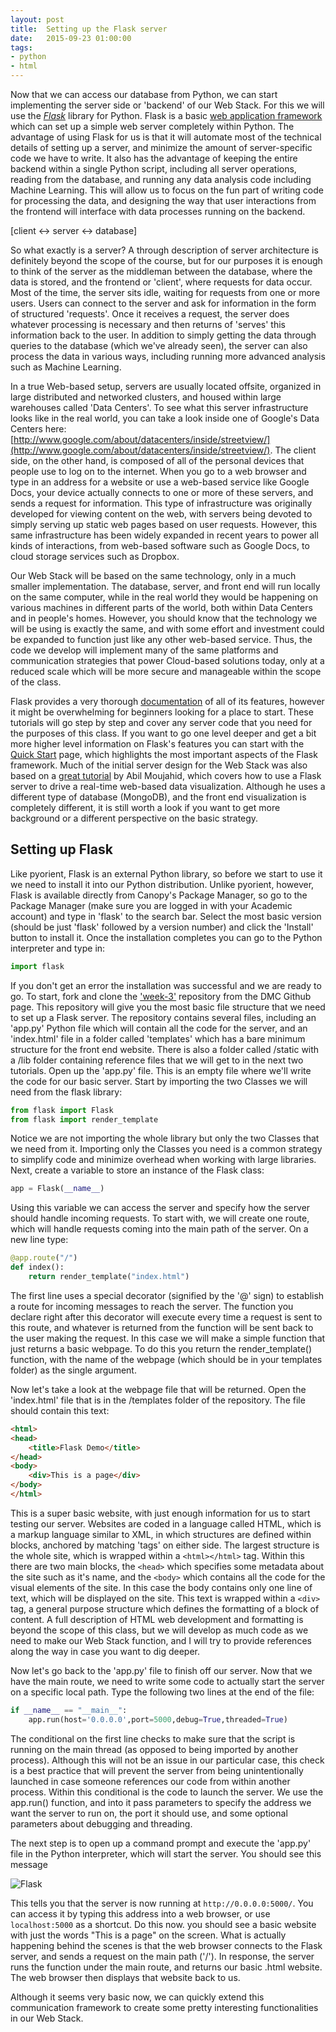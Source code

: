 ```yaml
---
layout: post
title:  Setting up the Flask server
date:   2015-09-23 01:00:00
tags:
- python
- html
---
```


Now that we can access our database from Python, we can start implementing the server side or 'backend' of our Web Stack. For this we will use the [*Flask*](http://flask.pocoo.org/) library for Python. Flask is a basic [web application framework](https://en.wikipedia.org/wiki/Web_application_framework) which can set up a simple web server completely within Python. The advantage of using Flask for us is that it will automate most of the technical details of setting up a server, and minimize the amount of server-specific code we have to write. It also has the advantage of keeping the entire backend within a single Python script, including all server operations, reading from the database, and running any data analysis code including Machine Learning. This will allow us to focus on the fun part of writing code for processing the data, and designing the way that user interactions from the frontend will interface with data processes running on the backend.

[client <-> server <-> database]

So what exactly is a server? A through description of server architecture is definitely beyond the scope of the course, but for our purposes it is enough to think of the server as the middleman between the database, where the data is stored, and the frontend or 'client', where requests for data occur. Most of the time, the server sits idle, waiting for requests from one or more users. Users can connect to the server and ask for information in the form of structured 'requests'. Once it receives a request, the server does whatever processing is necessary and then returns of 'serves' this information back to the user. In addition to simply getting the data through queries to the database (which we've already seen), the server can also process the data in various ways, including running more advanced analysis such as Machine Learning. 

In a true Web-based setup, servers are usually located offsite, organized in large distributed and networked clusters, and housed within large warehouses called 'Data Centers'. To see what this server infrastructure looks like in the real world, you can take a look inside one of Google's Data Centers here: [http://www.google.com/about/datacenters/inside/streetview/](http://www.google.com/about/datacenters/inside/streetview/). The client side, on the other hand, is composed of all of the personal devices that people use to log on to the internet. When you go to a web browser and type in an address for a website or use a web-based service like Google Docs, your device actually connects to one or more of these servers, and sends a request for information. This type of infrastructure was originally developed for viewing content on the web, with servers being devoted to simply serving up static web pages based on user requests. However, this same infrastructure has been widely expanded in recent years to power all kinds of interactions, from web-based software such as Google Docs, to cloud storage services such as Dropbox.

Our Web Stack will be based on the same technology, only in a much smaller implementation. The database, server, and front end will run locally on the same computer, while in the real world they would be happening on various machines in different parts of the world, both within Data Centers and in people's homes. However, you should know that the technology we will be using is exactly the same, and with some effort and investment could be expanded to function just like any other web-based service. Thus, the code we develop will implement many of the same platforms and communication strategies that power Cloud-based solutions today, only at a reduced scale which will be more secure and manageable within the scope of the class.

Flask provides a very thorough [documentation](http://flask.pocoo.org/docs/0.10/) of all of its features, however it might be overwhelming for beginners looking for a place to start. These tutorials will go step by step and cover any server code that you need for the purposes of this class. If you want to go one level deeper and get a bit more higher level information on Flask's features you can start with the [Quick Start](http://flask.pocoo.org/docs/0.10/quickstart/#quickstart) page, which highlights the most important aspects of the Flask framework. Much of the initial server design for the Web Stack was also based on a [great tutorial](http://adilmoujahid.com/posts/2015/01/interactive-data-visualization-d3-dc-python-mongodb/) by Abil Moujahid, which covers how to use a Flask server to drive a real-time web-based data visualization. Although he uses a different type of database (MongoDB), and the front end visualization is completely different, it is still worth a look if you want to get more background or a different perspective on the basic strategy.

## Setting up Flask

Like pyorient, Flask is an external Python library, so before we start to use it we need to install it into our Python distribution. Unlike pyorient, however, Flask is available directly from Canopy's Package Manager, so go to the Package Manager (make sure you are logged in with your Academic account) and type in 'flask' to the search bar. Select the most basic version (should be just 'flask' followed by a version number) and click the 'Install' button to install it. Once the installation completes you can go to the Python interpreter and type in: 

```python
import flask
```

If you don't get an error the installation was successful and we are ready to go. To start, fork and clone the ['week-3'](https://github.com/data-mining-the-city/week-3) repository from the DMC Github page. This repository will give you the most basic file structure that we need to set up a Flask server. The repository contains several files, including an 'app.py' Python file which will contain all the code for the server, and an 'index.html' file in a folder called 'templates' which has a bare minimum structure for the front end website. There is also a folder called /static with a /lib folder containing reference files that we will get to in the next two tutorials. Open up the 'app.py' file. This is an empty file where we'll write the code for our basic server. Start by importing the two Classes we will need from the flask library:

```python
from flask import Flask
from flask import render_template
```

Notice we are not importing the whole library but only the two Classes that we need from it. Importing only the Classes you need is a common strategy to simplify code and minimize overhead when working with large libraries. Next, create a variable to store an instance of the Flask class:

```python
app = Flask(__name__)
```

Using this variable we can access the server and specify how the server should handle incoming requests. To start with, we will create one route, which will handle requests coming into the main path of the server. On a new line type:

```python
@app.route("/")
def index():
    return render_template("index.html")
```

The first line uses a special decorator (signified by the '@' sign) to establish a route for incoming messages to reach the server. The function you declare right after this decorator will execute every time a request is sent to this route, and whatever is returned from the function will be sent back to the user making the request. In this case we will make a simple function that just returns a basic webpage. To do this you return the render_template() function, with the name of the webpage (which should be in your templates folder) as the single argument. 

Now let's take a look at the webpage file that will be returned. Open the 'index.html' file that is in the /templates folder of the repository. The file should contain this text:

```html
<html>
<head>
	<title>Flask Demo</title>
</head>
<body>
	<div>This is a page</div>
</body>
</html>
```

This is a super basic website, with just enough information for us to start testing our server. Websites are coded in a language called HTML, which is a markup language similar to XML, in which structures are defined within blocks, anchored by matching 'tags' on either side. The largest structure is the whole site, which is wrapped within a `<html></html>` tag. Within this there are two main blocks, the `<head>` which specifies some metadata about the site such as it's name, and the `<body>` which contains all the code for the visual elements of the site. In this case the body contains only one line of text, which will be displayed on the site. This text is wrapped within a `<div>` tag, a general purpose structure which defines the formatting of a block of content. A full description of HTML web development and formatting is beyond the scope of this class, but we will develop as much code as we need to make our Web Stack function, and I will try to provide references along the way in case you want to dig deeper.

Now let's go back to the 'app.py' file to finish off our server. Now that we have the main route, we need to write some code to actually start the server on a specific local path. Type the following two lines at the end of the file:

```python
if __name__ == "__main__":
    app.run(host='0.0.0.0',port=5000,debug=True,threaded=True)
```

The conditional on the first line checks to make sure that the script is running on the main thread (as opposed to being imported by another process). Although this will not be an issue in our particular case, this check is a best practice that will prevent the server from being unintentionally launched in case someone references our code from within another process. Within this conditional is the code to launch the server. We use the app.run() function, and into it pass parameters to specify the address we want the server to run on, the port it should use, and some optional parameters about debugging and threading. 

The next step is to open up a command prompt and execute the 'app.py' file in the Python interpreter, which will start the server. You should see this message

![Flask](/dmc/images/flask01.png)

This tells you that the server is now running at `http://0.0.0.0:5000/`. You can access it by typing this address into a web browser, or use `localhost:5000` as a shortcut. Do this now. you should see a basic website with just the words "This is a page" on the screen. What is actually happening behind the scenes is that the web browser connects to the Flask server, and sends a request on the main path ('/'). In response, the server runs the function under the main route, and returns our basic .html website. The web browser then displays that website back to us. 

Although it seems very basic now, we can quickly extend this communication framework to create some pretty interesting functionalities in our Web Stack.